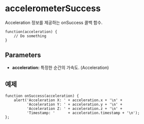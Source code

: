 accelerometerSuccess
====================

Acceleration 정보를 제공하는 onSuccess 콜백 함수.

    function(acceleration) {
        // Do something
    }

Parameters
----------

- __acceleration:__ 특정한 순간의 가속도. (Acceleration)

예제
-------

    function onSuccess(acceleration) {
        alert('Acceleration X: ' + acceleration.x + '\n' +
              'Acceleration Y: ' + acceleration.y + '\n' +
              'Acceleration Z: ' + acceleration.z + '\n' +
              'Timestamp: '      + acceleration.timestamp + '\n');
    };

